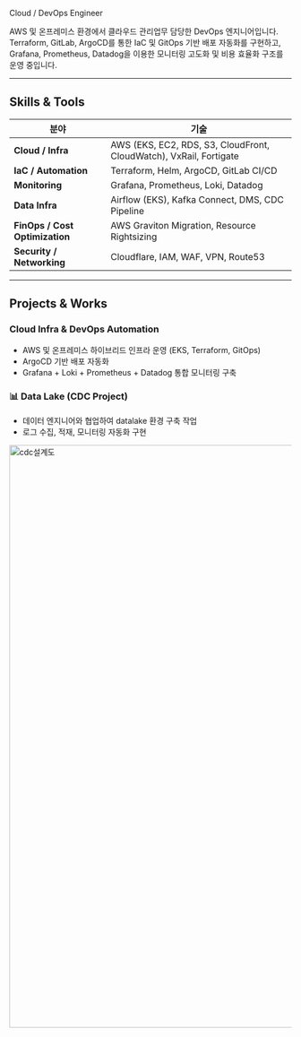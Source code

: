 Cloud / DevOps Engineer

AWS 및 온프레미스 환경에서 클라우드 관리업무 담당한 DevOps 엔지니어입니다.  
Terraform, GitLab, ArgoCD를 통한 IaC 및 GitOps 기반 배포 자동화를 구현하고,  
Grafana, Prometheus, Datadog을 이용한 모니터링 고도화 및 비용 효율화 구조를 운영 중입니다.

---

##  Skills & Tools

| 분야 | 기술 |
|------|------|
| **Cloud / Infra** | AWS (EKS, EC2, RDS, S3, CloudFront, CloudWatch), VxRail, Fortigate |
| **IaC / Automation** | Terraform, Helm, ArgoCD, GitLab CI/CD |
| **Monitoring** | Grafana, Prometheus, Loki, Datadog |
| **Data Infra** | Airflow (EKS), Kafka Connect, DMS, CDC Pipeline |
| **FinOps / Cost Optimization** | AWS Graviton Migration, Resource Rightsizing |
| **Security / Networking** | Cloudflare, IAM, WAF, VPN, Route53 |

---

##  Projects & Works

### Cloud Infra & DevOps Automation
- AWS 및 온프레미스 하이브리드 인프라 운영 (EKS, Terraform, GitOps)
- ArgoCD 기반 배포 자동화
- Grafana + Loki + Prometheus + Datadog 통합 모니터링 구축  

### 📊 Data Lake (CDC Project)
- 데이터 엔지니어와 협업하여 datalake 환경 구축 작업
- 로그 수집, 적재, 모니터링 자동화 구현
<img width="1920" height="1040" alt="cdc설계도" src="https://github.com/user-attachments/assets/9fb3998a-4d29-4313-8011-9b3d1b1ccfba" />
